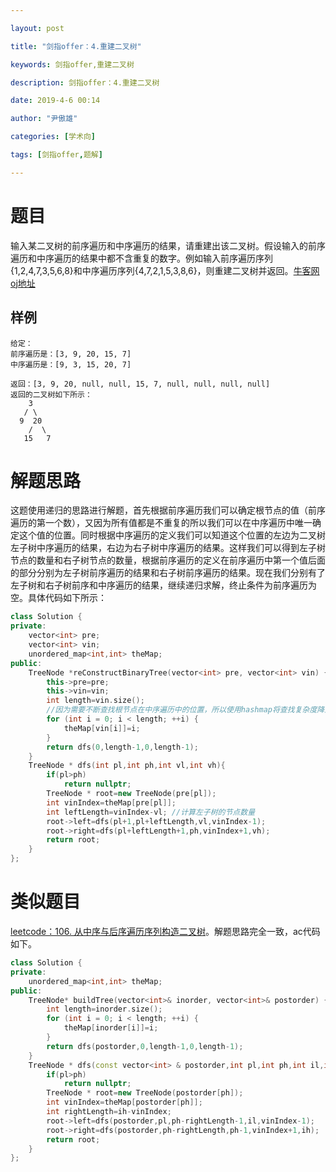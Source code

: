 ```yaml
---

layout: post

title: "剑指offer：4.重建二叉树"

keywords: 剑指offer,重建二叉树

description: 剑指offer：4.重建二叉树

date: 2019-4-6 00:14

author: "尹傲雄"

categories: [学术向]

tags: [剑指offer,题解]

---
```


# 题目

输入某二叉树的前序遍历和中序遍历的结果，请重建出该二叉树。假设输入的前序遍历和中序遍历的结果中都不含重复的数字。例如输入前序遍历序列{1,2,4,7,3,5,6,8}和中序遍历序列{4,7,2,1,5,3,8,6}，则重建二叉树并返回。[牛客网oj地址](https://www.nowcoder.com/practice/8a19cbe657394eeaac2f6ea9b0f6fcf6?tpId=13&tqId=11157&tPage=1&rp=2&ru=%2Fta%2Fcoding-interviews&qru=%2Fta%2Fcoding-interviews%2Fquestion-ranking)

## 样例

```
给定：
前序遍历是：[3, 9, 20, 15, 7]
中序遍历是：[9, 3, 15, 20, 7]

返回：[3, 9, 20, null, null, 15, 7, null, null, null, null]
返回的二叉树如下所示：
    3
   / \
  9  20
    /  \
   15   7
```

# 解题思路

这题使用递归的思路进行解题，首先根据前序遍历我们可以确定根节点的值（前序遍历的第一个数），又因为所有值都是不重复的所以我们可以在中序遍历中唯一确定这个值的位置。同时根据中序遍历的定义我们可以知道这个位置的左边为二叉树左子树中序遍历的结果，右边为右子树中序遍历的结果。这样我们可以得到左子树节点的数量和右子树节点的数量，根据前序遍历的定义在前序遍历中第一个值后面的部分分别为左子树前序遍历的结果和右子树前序遍历的结果。现在我们分别有了左子树和右子树前序和中序遍历的结果，继续递归求解，终止条件为前序遍历为空。具体代码如下所示：

```c++
class Solution {
private:
    vector<int> pre;
    vector<int> vin;
    unordered_map<int,int> theMap;
public:
    TreeNode *reConstructBinaryTree(vector<int> pre, vector<int> vin) {
        this->pre=pre;
        this->vin=vin;
        int length=vin.size();
        //因为需要不断查找根节点在中序遍历中的位置，所以使用hashmap将查找复杂度降到O（1）
        for (int i = 0; i < length; ++i) {
            theMap[vin[i]]=i;
        }
        return dfs(0,length-1,0,length-1);
    }
    TreeNode * dfs(int pl,int ph,int vl,int vh){
        if(pl>ph)
            return nullptr;
        TreeNode * root=new TreeNode(pre[pl]);
        int vinIndex=theMap[pre[pl]];
        int leftLength=vinIndex-vl; //计算左子树的节点数量
        root->left=dfs(pl+1,pl+leftLength,vl,vinIndex-1);
        root->right=dfs(pl+leftLength+1,ph,vinIndex+1,vh);
        return root;
    }
};
```

# 类似题目

[leetcode：106. 从中序与后序遍历序列构造二叉树](https://leetcode-cn.com/problems/construct-binary-tree-from-inorder-and-postorder-traversal/)。解题思路完全一致，ac代码如下。

```c++
class Solution {
private:
    unordered_map<int,int> theMap;
public:
    TreeNode* buildTree(vector<int>& inorder, vector<int>& postorder) {
        int length=inorder.size();
        for (int i = 0; i < length; ++i) {
            theMap[inorder[i]]=i;
        }
        return dfs(postorder,0,length-1,0,length-1);
    }
    TreeNode * dfs(const vector<int> & postorder,int pl,int ph,int il,int ih){
        if(pl>ph)
            return nullptr;
        TreeNode * root=new TreeNode(postorder[ph]);
        int vinIndex=theMap[postorder[ph]];
        int rightLength=ih-vinIndex;
        root->left=dfs(postorder,pl,ph-rightLength-1,il,vinIndex-1);
        root->right=dfs(postorder,ph-rightLength,ph-1,vinIndex+1,ih);
        return root;
    }
};
```

